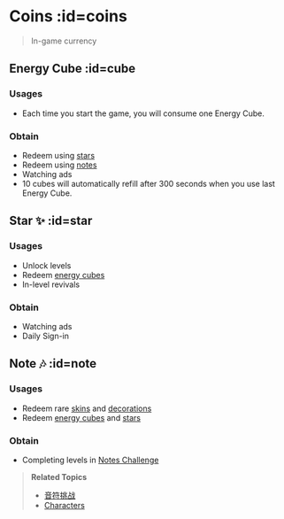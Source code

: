 # Coins :id=coins

> In-game currency

## Energy Cube :id=cube
### Usages
- Each time you start the game, you will consume one  Energy Cube.

### Obtain
- Redeem using [stars](#star)
- Redeem using [notes](#note)
- Watching ads
- 10 cubes will automatically refill after 300 seconds when you use last Energy Cube.

## Star ✨ :id=star

### Usages
- Unlock levels
- Redeem [energy cubes](#cube)
- In-level revivals

### Obtain
- Watching ads
- Daily Sign-in

## Note 🎶 :id=note
### Usages
- Redeem rare [skins](/en/dlce/character.md#skins) and [decorations](/en/dlce/character.md#dec)
- Redeem [energy cubes](#cube) and [stars](#star)

### Obtain
- Completing levels in [Notes Challenge](/en/dlce/notes-challenge.md)

<blockquote>

**Related Topics**
- [音符挑战](/en/dlce/notes-challenge.md)
- [Characters](/en/dlce/character.md)

</blockquote>
